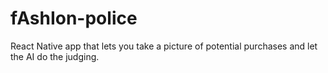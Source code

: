 # fAshIon-police

React Native app that lets you take a picture of potential purchases and let the AI do the judging.
